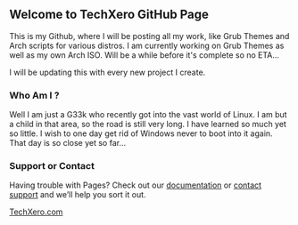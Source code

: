 ## Welcome to TechXero GitHub Page

This is my Github, where I will be posting all my work, like Grub Themes and Arch scripts for various distros. I am currently working on Grub Themes as well as my own Arch ISO. Will be a while before it's complete so no ETA...

I will be updating this with every new project I create.

### Who Am I ?

Well I am just a G33k who recently got into the vast world of Linux. I am but a child in that area, so the road is still very long. I have learned so much yet so little. I wish to one day get rid of Windows never to boot into it again. That day is so close yet so far... 

### Support or Contact

Having trouble with Pages? Check out our [documentation](https://docs.github.com/categories/github-pages-basics/) or [contact support](https://support.github.com/contact) and we’ll help you sort it out.

[TechXero.com](https://techxero.com)
